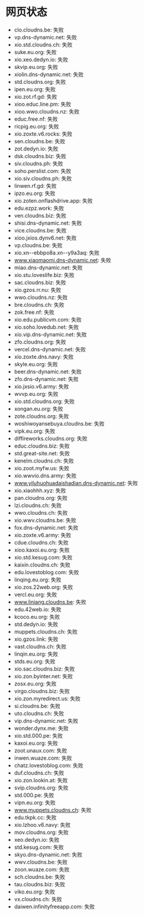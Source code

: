 # 网页状态
- clo.cloudns.be: 失败
- vp.dns-dynamic.net: 失败
- xio.std.cloudns.ch: 失败
- suke.eu.org: 失败
- xio.xeo.dedyn.io: 失败
- skvip.eu.org: 失败
- xiolin.dns-dynamic.net: 失败
- std.cloudns.org: 失败
- ipen.eu.org: 失败
- xio.zot.rf.gd: 失败
- xioo.educ.line.pm: 失败
- xioo.wwo.cloudns.nz: 失败
- educ.free.nf: 失败
- ricpig.eu.org: 失败
- xio.zoxte.v6.rocks: 失败
- sen.cloudns.be: 失败
- zot.dedyn.io: 失败
- dsk.cloudns.biz: 失败
- siv.cloudns.ph: 失败
- soho.perslist.com: 失败
- xio.siv.cloudns.ph: 失败
- linwen.rf.gd: 失败
- ipzo.eu.org: 失败
- xio.zoten.onflashdrive.app: 失败
- edu.ezpz.work: 失败
- ven.cloudns.biz: 失败
- shisi.dns-dynamic.net: 失败
- vice.cloudns.be: 失败
- xioo.jxios.dynv6.net: 失败
- vp.cloudns.be: 失败
- xio.xn--ebbpo8a.xn--y9a3aq: 失败
- www.xiaomaomi.dns-dynamic.net: 失败
- miao.dns-dynamic.net: 失败
- xio.stu.loveslife.biz: 失败
- sac.cloudns.biz: 失败
- xio.gzos.rr.nu: 失败
- wwo.cloudns.nz: 失败
- bre.cloudns.ch: 失败
- zok.free.nf: 失败
- xio.edu.publicvm.com: 失败
- xio.soho.lovedub.net: 失败
- xio.vip.dns-dynamic.net: 失败
- zfo.cloudns.org: 失败
- vercel.dns-dynamic.net: 失败
- xio.zoxte.dns.navy: 失败
- skyle.eu.org: 失败
- beer.dns-dynamic.net: 失败
- zfo.dns-dynamic.net: 失败
- xio.jxsio.v6.army: 失败
- wvvp.eu.org: 失败
- xio.std.cloudns.org: 失败
- xongan.eu.org: 失败
- zote.cloudns.org: 失败
- woshiwoyansebuya.cloudns.be: 失败
- vipk.eu.org: 失败
- diffireworks.cloudns.org: 失败
- educ.cloudns.biz: 失败
- std.great-site.net: 失败
- kenelm.cloudns.ch: 失败
- xio.zoot.myfw.us: 失败
- xio.wwvio.dns.army: 失败
- www.yiluhuohuadaishadian.dns-dynamic.net: 失败
- xio.xiaohhh.xyz: 失败
- pan.cloudns.org: 失败
- lzi.cloudns.ch: 失败
- wwo.cloudns.ch: 失败
- xio.wwv.cloudns.be: 失败
- fox.dns-dynamic.net: 失败
- xio.zoxte.v6.army: 失败
- cdue.cloudns.ch: 失败
- xioo.kaxoi.eu.org: 失败
- xio.std.kesug.com: 失败
- kaixin.cloudns.ch: 失败
- edu.lovestoblog.com: 失败
- linqing.eu.org: 失败
- xio.zos.22web.org: 失败
- vercl.eu.org: 失败
- www.liniang.cloudns.be: 失败
- edu.42web.io: 失败
- kcoco.eu.org: 失败
- std.dedyn.io: 失败
- muppets.cloudns.ch: 失败
- xio.gzos.link: 失败
- vast.cloudns.ch: 失败
- linqin.eu.org: 失败
- stds.eu.org: 失败
- xio.sac.cloudns.biz: 失败
- xio.zon.byinter.net: 失败
- zosx.eu.org: 失败
- virgo.cloudns.biz: 失败
- xio.zon.myredirect.us: 失败
- si.cloudns.be: 失败
- uto.cloudns.ch: 失败
- vip.dns-dynamic.net: 失败
- wonder.dynx.me: 失败
- xio.std.000.pe: 失败
- kaxoi.eu.org: 失败
- zoot.unaux.com: 失败
- inwen.wuaze.com: 失败
- chatz.lovestoblog.com: 失败
- duf.cloudns.ch: 失败
- xio.zon.lookin.at: 失败
- svip.cloudns.org: 失败
- std.000.pe: 失败
- vipn.eu.org: 失败
- www.muppets.cloudns.ch: 失败
- edu.tkpk.cc: 失败
- xio.lzhoo.v6.navy: 失败
- mov.cloudns.org: 失败
- xeo.dedyn.io: 失败
- std.kesug.com: 失败
- skyo.dns-dynamic.net: 失败
- wwv.cloudns.be: 失败
- zoon.wuaze.com: 失败
- sch.cloudns.be: 失败
- tau.cloudns.biz: 失败
- viko.eu.org: 失败
- vx.cloudns.ch: 失败
- daiwen.infinityfreeapp.com: 失败
